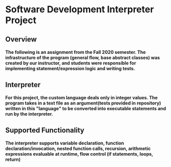 # Software Development Interpreter Project

## Overview
#### The following is an assignment from the Fall 2020 semester. The infrastructure of the program (general flow, base abstract classes) was created by our instructor, and students were responsible for implementing statement/expression logic and writing tests. 

## Interpreter
#### For this project, the custom language deals only in integer values. The program takes in a text file as an argument(tests provided in repository) written in this "language" to be converted into executable statements and run by the interpreter.

## Supported Functionality
#### The interpreter supports variable declaration, function declaration/invocation, nested function calls, recursion, arithmetic expressions evaluable at runtime, flow control (if statements, loops, return)